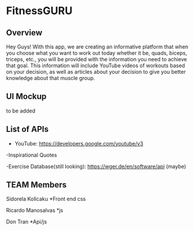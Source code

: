 # FitnessGURU


## Overview

Hey Guys! 
With this app, we are creating an informative platform that when you choose what you want to work out today whether it be, quads, biceps, triceps, etc., you will be provided with the information you need to achieve that goal. This information will include YouTube videos of workouts based on your decision, as well as articles about your decision to give you better knowledge about that muscle group. 



## UI Mockup
to be added


## List of APIs 
- YouTube: https://developers.google.com/youtube/v3

-Inspirational Quotes 

-Exercise Database(still looking): https://wger.de/en/software/api (maybe)



## TEAM Members

Sidorela Kollcaku
*Front end css

Ricardo Manosalvas
*js

Don Tran
*Api/js



